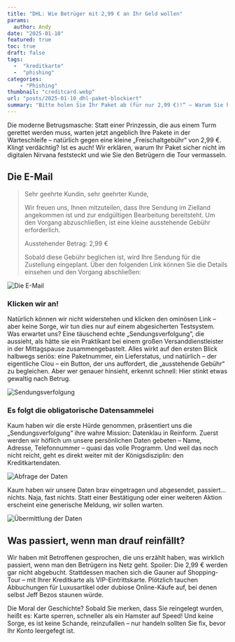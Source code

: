 ```yaml
---
title: "DHL: Wie Betrüger mit 2,99 € an Ihr Geld wollen"
params:
  author: Andy
date: "2025-01-10"
featured: true
toc: true
draft: false
tags: 
  -  "kreditkarte"
  -  "phishing"
categories:
    - "Phishing"
thumbnail: "creditcard.webp"
url: "posts/2025-01-10_dhl-paket-blockiert"
summary: "Bitte holen Sie Ihr Paket ab (für nur 2,99 €)!“ – Warum Sie hier lieber nicht zahlen sollten und was wirklich hinter der kleinen Gebühr steckt."
---
```


Die moderne Betrugsmasche: Statt einer Prinzessin, die aus einem Turm gerettet werden muss, warten jetzt angeblich Ihre Pakete in der Warteschleife – natürlich gegen eine kleine „Freischaltgebühr“ von 2,99 €. Klingt verdächtig? Ist es auch! Wir erklären, warum Ihr Paket sicher nicht im digitalen Nirvana feststeckt und wie Sie den Betrügern die Tour vermasseln.

## Die E-Mail

> Sehr geehrte Kundin, sehr geehrter Kunde,  
>   
> Wir freuen uns, Ihnen mitzuteilen, dass Ihre Sendung im Zielland angekommen ist und zur endgültigen Bearbeitung bereitsteht. Um den Vorgang abzuschließen, ist eine kleine ausstehende Gebühr erforderlich.  
>   
> Ausstehender Betrag: 2,99 €  
>   
> Sobald diese Gebühr beglichen ist, wird Ihre Sendung für die Zustellung eingeplant. Über den folgenden Link können Sie die Details einsehen und den Vorgang abschließen:  

![Die E-Mail](posts/2025-01-10_dhl-paket-blockiert/dhl_1.webp)

### Klicken wir an!

Natürlich können wir nicht widerstehen und klicken den ominösen Link – aber keine Sorge, wir tun dies nur auf einem abgesicherten Testsystem. Was erwartet uns? Eine täuschend echte „Sendungsverfolgung“, die aussieht, als hätte sie ein Praktikant bei einem großen Versanddienstleister in der Mittagspause zusammengebastelt. Alles wirkt auf den ersten Blick halbwegs seriös: eine Paketnummer, ein Lieferstatus, und natürlich – der eigentliche Clou – ein Button, der uns auffordert, die „ausstehende Gebühr“ zu begleichen. Aber wer genauer hinsieht, erkennt schnell: Hier stinkt etwas gewaltig nach Betrug.

![Sendungsverfolgung](posts/2025-01-10_dhl-paket-blockiert/dhl_2.webp)

### Es folgt die obligatorische Datensammelei  

Kaum haben wir die erste Hürde genommen, präsentiert uns die „Sendungsverfolgung“ ihre wahre Mission: Datenklau in Reinform. Zuerst werden wir höflich um unsere persönlichen Daten gebeten – Name, Adresse, Telefonnummer – quasi das volle Programm. Und weil das noch nicht reicht, geht es direkt weiter mit der Königsdisziplin: den Kreditkartendaten. 

![Abfrage der Daten](posts/2025-01-10_dhl-paket-blockiert/dhl_3.webp)

Kaum haben wir unsere Daten brav eingetragen und abgesendet, passiert... nichts. Naja, fast nichts. Statt einer Bestätigung oder einer weiteren Aktion erscheint eine generische Meldung, wir sollen warten. 

![Übermittlung der Daten](posts/2025-01-10_dhl-paket-blockiert/dhl_4.webp)

## Was passiert, wenn man drauf reinfällt?


Wir haben mit Betroffenen gesprochen, die uns erzählt haben, was wirklich passiert, wenn man den Betrügern ins Netz geht. Spoiler: Die 2,99 € werden gar nicht abgebucht. Stattdessen machen sich die Gauner auf Shopping-Tour – mit Ihrer Kreditkarte als VIP-Eintrittskarte. Plötzlich tauchen Abbuchungen für Luxusartikel oder dubiose Online-Käufe auf, bei denen selbst Jeff Bezos staunen würde. 

Die Moral der Geschichte? Sobald Sie merken, dass Sie reingelegt wurden, heißt es: Karte sperren, schneller als ein Hamster auf Speed! Und keine Sorge, es ist keine Schande, reinzufallen – nur handeln sollten Sie fix, bevor Ihr Konto leergefegt ist.
